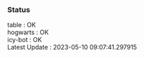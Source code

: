 ### Status


table : OK  
hogwarts : OK  
icy-bot : OK  
Latest Update : 2023-05-10 09:07:41.297915
